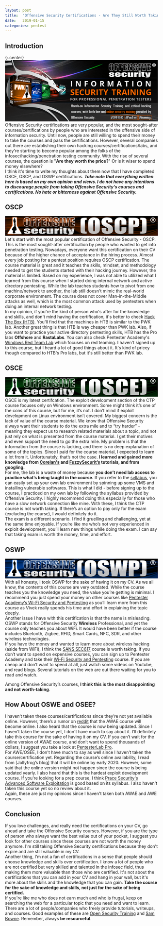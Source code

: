 ```yaml
---
layout: post
title:  "Offensive Security Certifications - Are They Still Worth Taking?"
date:   2019-01-15
categories: pentest
---
```


## Introduction
{:.center}![Offsec](/static/img/11/offsec.png)
<br>
Offensive Security certifications are very popular, and the most sought-after courses/certifications by people who are interested in the offensive side of information security. Until now, people are still willing to spend their money to take the courses and pass the certifications. However, several companies out there are establishing their own hacking courses/certifications/labs, and they're starting to become popular among the folks of the infosec/hacking/penetration testing community. With the rise of several courses, the question is "**Are they worth the price?**" Or is it wiser to spend money elsewhere? 
<br>
I think it's time to write my thoughts about them now that I have completed OSCE, OSCP, and OSWP certifications. _**Take note that everything written here is based on my own opinion and views. I do not have any intentions to discourage people from taking Offensive Security's courses and certifications. No hate or bitterness against Offensive Security.**_

## OSCP
![OSCP](/static/img/11/oscp.png)
<br>
Let's start with the most popular certification of Offensive Security - OSCP. This is the most sought-after certification by people who wanted to get into penetration testing. Nowadays, everyone want this certification on their CV because of the higher chance of acceptance in the hiring process. Almost every job posting for a pentest position requires OSCP certification. The course material is great and it teaches the skills, mindset, and methodology needed to get the students started with their hacking journey. However, the material is limited. Based on my experience, I was not able to utilized what I learned from this course when I started doing internal network and active directory pentesting. While the lab teaches students how to pivot from one machine/network to another, the lab still doesn't mimic the real-world corporate environment. The course does not cover Man-in-the-Middle attacks as well, which is the most common attack used by pentesters when doing an internal network testing. 
<br>
In my opinion, if you're the kind of person who's after for the knowledge and skills, and don't mind having the certification, it's better to check [Hack The Box (HTB)][htb]. You'll find that the machines in HTB is similar to the PWK lab. Another great thing is that HTB is way cheaper than PWK lab. Also, if you want to practice your active directory pentesting skills, HTB has the Pro labs **Offshore** and **RastaLabs**. You can also check Pentester Academy's [Windows Red Team Lab][redteam] which focuses on red teaming. I haven't signed up to this course, but I heard a lot of good things about it. It's kind of pricey though compared to HTB's Pro labs, but it's still better than PWK lab. 
<br>

## OSCE
![OSCE](/static/img/11/osce.png)
<br>
OSCE is my latest certifcation. The exploit development section of the CTP course focuses only on Windows environment. Some might think it’s one of the cons of this course, but for me, it’s not. I don’t mind if exploit development on Linux environment isn’t covered. My biggest concern is the lack of value of the course material. We know that Offensive Security always want their students to do the extra mile and to “try harder” - meaning they expect us to research related materials about a topic, and not just rely on what is presented from the course material. I get their motives and even support the need to go the extra mile. My problem is that the information from the course is lacking, and there is no deep explanation of some of the topics. Since I paid for the course material, I expected to learn a lot from it. Unfortunately, that’s not the case. **I learned and gained more knowledge from [Corelan's][corelan] and [FuzzySecurit’s][fuzzysec] tutorials, and from googling.**
<br>
For me, the lab is a waste of money because **you don’t need lab access to practice what’s being taught in the course.** If you refer to the [syllabus][osce-syllabus], you can easily set up your own lab environment by spinning up some VMS and installing vulnerable softwares. This is what I did - before signing up to the course, I practiced on my own lab by following the syllabus provided by Offensive Security. I highly recommend doing this especially for those who have a slow network connection like mine. With these, I think the CTP course is not worth taking. If there’s an option to pay only for the exam (excluding the course), I would definitely do it.
<br>
The exam is a different scenario. I find it gruelling and challenging, yet at the same time enjoyable. If you’re like me who’s not very experienced in exploit development, you’ll learn new things while doing the exam. I can say that taking exam is worth the money, time, and effort. 
<br>

## OSWP
![OSWP](/static/img/11/oswp.png)
<br>
With all honesty, I took OSWP for the sake of having it on my CV. As we all know, the contents of this course are very outdated. While the course teaches you the knowledge you need, the value you’re getting is minimal. I recommend you just spend your money on other courses like [Pentester Academy’s Wi-Fi Security and Pentesting][wifi] as you’ll learn more from this course as Vivek really spends his time and effort in explaining the topic deeply. 
<br>
Another issue I have with this certification is that the name is misleading. OSWP stands for Offensive Security **Wireless** Professional, and yet the course only teaches you about WiFi. It would have been better if the course includes Bluetooth, Zigbee, RFID, Smart Cards, NFC, SDR, and other wireless technologies. 
<br>
If you have the money and wanted to learn more about wireless hacking (aside from WiFi), I think the [SANS SEC617][sec617] course is worth taking. If you don’t want to spend on expensive courses, you can sign up to Pentester Academy and take their [Wi-Fi Security and Pentesting][wifi] course. If you are cheap and don’t want to spend at all, just watch some videos on Youtube, and read blogs. Several tutorials on the web are out there waiting for you to read and watch.

Among Offensive Security’s courses, **I think this is the most disappointing and not worth-taking**.
<br>

## How About OSWE and OSEE?

I haven’t taken these courses/certifications since they’re not yet available online. However, there’s a rumor on [reddit][oswe] that the AWAE course will become online. I also heard that the course is now being updated. Since I haven’t taken the course yet, I don't have much to say about it. I’ll definitely take this course for the sake of having it on my CV. If you can’t wait for the online version of AWAE course, and don’t want to spend thousands of dollars, I suggest you take a look at [PentesterLab Pro][pentestlab].
<br>
For AWE/OSEE, I don't have much to say as well since I haven’t taken the course/certification yet. Regarding the course’s online availability, I read from [Jollyfrog’s blog] that it will be online by early 2020. However, some said that the online version might not happen since the course is being updated yearly. I also heard that this is the hardest exploit development course. If you're looking for a prep course, I think [Prace Security's Advanced Software Exploitation][ptrace] is good based on its syllabus. I also haven't taken this course yet so no review about it.
<br>
Again, these are just my opinions since I haven't taken both AWAE and AWE courses.
<br>

## Conclusion

If you love challenges, and really need the certifications on your CV, go ahead and take the Offensive Security courses. However, if you are the type of person who always want the best value out of your pocket, I suggest you look for other courses since these courses are not worth the money anymore. I'm still taking Offensive Security certifications because they don't expire and are still valuable in my CV. 
<br>
Another thing, I'm not a fan of certifications in a sense that people should choose knowledge and skills over certification. I know a lot of people who are not certified but very skilled and talented in the infosec field, thus making them more valuable than those who are certified. It's not about the certifications that you can add in your CV and hang in your wall, but it's more about the skills and the knowledge that you can gain. **Take the course for the sake of knowledge and skills, not just for the sake of being certified.**
<br>
If you're like me who does not earn much and who is frugal, keep on searching the web for a particular topic that you need and want to learn. There are a lot of people/companies who freely provide tutorials, writeups, and courses. Good examples of these are [Open Security Training][open] and [Sam Bowne][samclass]. Remember, always **be resourceful**.

[htb]: https://www.hackthebox.eu/
[redteam]: https://www.pentesteracademy.com/redteamlab
[corelan]: https://www.corelan.be/index.php/articles/
[fuzzysec]: http://www.fuzzysecurity.com/tutorials.html
[osce-syllabus]: https://www.offensive-security.com/documentation/cracking-the-perimeter-syllabus.pdf
[wifi]: https://www.pentesteracademy.com/course?id=9
[sec617]: https://www.sans.org/course/wireless-penetration-testing-ethical-hacking
[oswe]: https://old.reddit.com/r/netsecstudents/comments/a3s5ag/offsec_is_making_the_awae_course_online_about_time/
[pentestlab]: https://pentesterlab.com/
[osee]: https://www.jollyfrogs.com/osee-awestralia-2018-preparations/
[ptrace]: https://www.psec-courses.com/courses/advanced-software-exploitation
[open]: http://opensecuritytraining.info/Training.html
[samclass]: https://samsclass.info/

